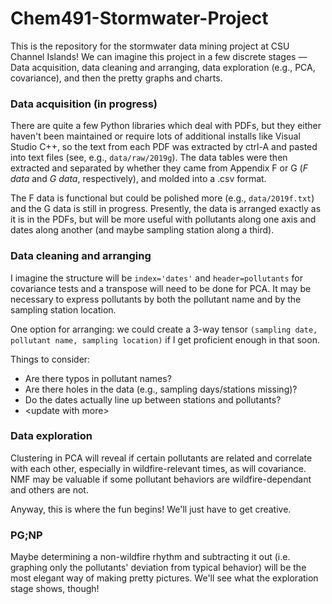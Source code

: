 # Chem491-Stormwater-Project
This is the repository for the stormwater data mining project at CSU Channel Islands! We can imagine this project in a few discrete stages &mdash; Data acquisition, data cleaning and arranging, data exploration (e.g., PCA, covariance), and then the pretty graphs and charts.

### Data acquisition (in progress)
There are quite a few Python libraries which deal with PDFs, but they either haven't been maintained or require lots of additional installs like Visual Studio C++, so the text from each PDF was extracted by ctrl-A and pasted into text files (see, e.g., ```data/raw/2019g```). The data tables were then extracted and separated by whether they came from Appendix F or G (*F data* and *G data*, respectively), and molded into a .csv format.

The F data is functional but could be polished more (e.g., ```data/2019f.txt```) and the G data is still in progress. Presently, the data is arranged exactly as it is in the PDFs, but will be more useful with pollutants along one axis and dates along another (and maybe sampling station along a third).

### Data cleaning and arranging
I imagine the structure will be ```index='dates'``` and ```header=pollutants``` for covariance tests and a transpose will need to be done for PCA. It may be necessary to express pollutants by both the pollutant name and by the sampling station location.

One option for arranging: we could create a 3-way tensor ```(sampling date, pollutant name, sampling location)``` if I get proficient enough in that soon.

Things to consider:
- Are there typos in pollutant names?
- Are there holes in the data (e.g., sampling days/stations missing)?
- Do the dates actually line up between stations and pollutants?
- \<update with more\>

### Data exploration
Clustering in PCA will reveal if certain pollutants are related and correlate with each other, especially in wildfire-relevant times, as will covariance. NMF may be valuable if some pollutant behaviors are wildfire-dependant and others are not.

Anyway, this is where the fun begins! We'll just have to get creative.

### PG;NP
Maybe determining a non-wildfire rhythm and subtracting it out (i.e. graphing only the pollutants' deviation from typical behavior) will be the most elegant way of making pretty pictures. We'll see what the exploration stage shows, though!
